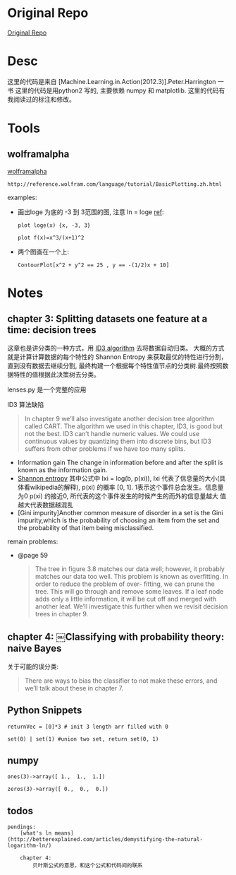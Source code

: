 # Original Repo
[Original Repo](https://github.com/pbharrin/machinelearninginaction)

# Desc
这里的代码是来自 [Machine.Learning.in.Action(2012.3)].Peter.Harrington 一书
这里的代码是用python2 写的, 主要依赖 numpy 和 matplotlib. 这里的代码有我阅读过的标注和修改。

# Tools
## wolframalpha
[wolframalpha](http://www.wolframalpha.com/)

    http://reference.wolfram.com/language/tutorial/BasicPlotting.zh.html

examples:

* 画出loge 为底的 -3 到 3范围的图, 注意 ln = loge [ref](http://www.rapidtables.com/math/algebra/Ln.htm):

    `plot loge(x) {x, -3, 3} `

    `plot f(x)=x^3/(x+1)^2 `

* 两个图画在一个上:

    `ContourPlot[x^2 + y^2 == 25 , y == -(1/2)x + 10]`


# Notes

## chapter 3: Splitting datasets one feature at a time: decision trees
这章也是讲分类的一种方式，用 [ID3 algorithm](https://en.wikipedia.org/wiki/ID3_algorithm) 去将数据自动归类。
大概的方式就是计算计算数据的每个特性的 Shannon Entropy 来获取最优的特性进行分割，
直到没有数据去继续分割, 最终构建一个根据每个特性值节点的分类树.最终按照数据特性的值根据此决策树去分类。

lenses.py 是一个完整的应用

ID3 算法缺陷
>In chapter 9 we’ll also investigate another decision tree algorithm called CART. The algorithm we used in this chapter, ID3, is good but not the best. ID3 can’t handle numeric values. We could use continuous values by quantizing them into discrete bins, but ID3 suffers from other problems if we have too many splits.

* Information gain
    The change in information before and after the split is known as the information gain.
* [Shannon entropy](https://en.wikipedia.org/wiki/Entropy_(information_theory))
    其中公式中 Ixi = log(b, p(xi)), Ixi 代表了信息量的大小(具体看wikipedia的解释), p(xi) 的概率 [0, 1]. 1表示这个事件总会发生。信息量为0
    p(xi) 约接近0, 所代表的这个事件发生的时候产生的而外的信息量越大
    值越大代表数据越混乱
* [Gini impurity]Another common measure of disorder in a set is the Gini impurity,which is the probability of choosing an item from the set and the probability of that item being misclassified.

remain problems:

* @page 59

    >The tree in figure 3.8 matches our data well; however, it probably matches our data too well. This problem is known as overfitting. In order to reduce the problem of over- fitting, we can prune the tree. This will go through and remove some leaves. If a leaf node adds only a little information, it will be cut off and merged with another leaf. We’ll investigate this further when we revisit decision trees in chapter 9.

## chapter 4: ￼Classifying with probability theory: naive Bayes

关于可能的误分类:

>There are ways to bias the classifier to not make these errors, and we’ll talk about these in chapter 7.


## Python Snippets

`returnVec = [0]*3 # init 3 length arr filled with 0`

`set(0) | set(1) #union two set, return set(0, 1)`

## numpy

`ones(3)->array([ 1.,  1.,  1.])`

`zeros(3)->array([ 0.,  0.,  0.])`


## todos

    pendings:
        [what's ln means](http://betterexplained.com/articles/demystifying-the-natural-logarithm-ln/)

        chapter 4:
            贝叶斯公式的意思，和这个公式和代码间的联系
